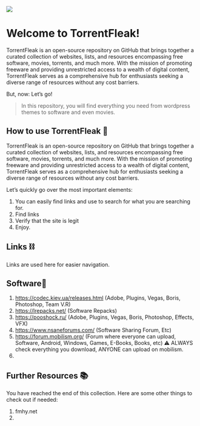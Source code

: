 ![](https://i.ibb.co/pL9VbgG/Mediamodifier-Design-Template.jpg)
# Welcome to TorrentFleak!

TorrentFleak is an open-source repository on GitHub that brings together a curated collection of websites, lists, and resources encompassing free software, movies, torrents, and much more. With the mission of promoting freeware and providing unrestricted access to a wealth of digital content, TorrentFleak serves as a comprehensive hub for enthusiasts seeking a diverse range of resources without any cost barriers.



But, now: Let’s go!

> In this repository, you will find everything you need from wordpress themes to software and even movies.

## How to use TorrentFleak 📝

TorrentFleak is an open-source repository on GitHub that brings together a curated collection of websites, lists, and resources encompassing free software, movies, torrents, and much more. With the mission of promoting freeware and providing unrestricted access to a wealth of digital content, TorrentFleak serves as a comprehensive hub for enthusiasts seeking a diverse range of resources without any cost barriers.

Let’s quickly go over the most important elements:

1. You can easily find links and use <!-- CTRL+F --> to search for what you are searching for.
2. Find links
3. Verify that the site is legit
4. Enjoy.

## Links ⛓
Links are used here for easier navigation.


## Software📎
1. https://codec.kiev.ua/releases.html (Adobe, Plugins, Vegas, Boris, Photoshop, Team V.R)
2. https://lrepacks.net/ (Software Repacks)
3. https://pooshock.ru/ (Adobe, Plugins, Vegas, Boris, Photoshop, Effects, VFX)
4. https://www.nsaneforums.com/ (Software Sharing Forum, Etc)
5. https://forum.mobilism.org/ (Forum where everyone can upload, Software, Android, Windows, Games, E-Books, Books, etc)
      ⚠️ ALWAYS check everything you download, ANYONE can upload on mobilism.
6. 


## Further Resources 📚

You have reached the end of this collection. Here are some other things to check out if needed:

1. fmhy.net
2. 
